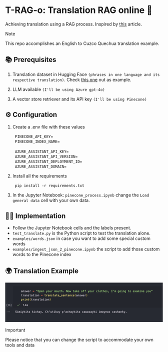 # T-RAG-o: Translation RAG online 🥃

Achieving translation using a RAG process. Inspired by [this](https://medium.com/@vatsalparasaniya/indic-translation-using-rag-e45748543139) article.

> [!Note] 
> This repo accomplishes an English to Cuzco Quechua translation example.

## 📚 Prerequisites
1. Translation dataset in Hugging Face `(phrases in one language and its respective translation)`. Check [this one](https://huggingface.co/datasets/pollitoconpapass/eng-quz-translation-dataset) out as example.

2. LLM available `(I'll be using Azure gpt-4o)`

3. A vector store retriever and its API key `(I'll be using Pinecone)`

## ⚙️ Configuration

1. Create a .env file with these values

        PINECONE_API_KEY=
        PINECONE_INDEX_NAME=

        AZURE_ASSISTANT_API_KEY=
        AZURE_ASSISTANT_API_VERSION=
        AZURE_ASSISTANT_DEPLOYMENT_ID=
        AZURE_ASSISTANT_DOMAIN=

2. Install all the requirements

        pip install -r requirements.txt

3. In the Jupyter Notebook: `pinecone_process.ipynb` change the `Load general data` cell with your own data.

## 🧑‍💻 Implementation

- Follow the Jupyter Notebook cells and the labels present.
- `test_translate.py` is the Python script to test the translation alone.
- `examples/words.json` in case you want to add some special custom words 
- `examples/ingest_json_2_pinecone.ipynb` the script to add those custom words to the Pinecone index

## 🌍 Translation Example
![alt text](public/image.png)


> [!IMPORTANT] 
> Please notice that you can change the script to accommodate your own tools and data
